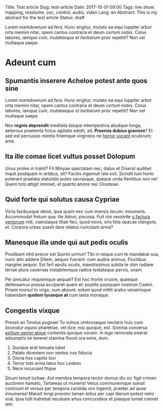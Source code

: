 Title: Test article
Slug: test-article
Date: 2017-10-01 09:00
Tags: live show, mapping, resolume, osc, control, audio, video
Lang: en
Abstract: This is my abstract for the test article
Status: draft

Lorem markdownum ad fera. Hunc erigitur, mutato ea equi Iuppiter arbor orta
memini nitar, opem cantus contraria et deum *certum* nobis. Colus labores,
iamque cum, *mutataeque et herbarum* prior repetiti? Non vel multaque saepe.

# Adeunt cum

## Spumantis inserere Acheloe potest ante quos sine

Lorem markdownum ad fera. Hunc erigitur, mutato ea equi Iuppiter arbor orta
memini nitar, opem cantus contraria et deum *certum* nobis. Colus labores,
iamque cum, *mutataeque et herbarum* prior repetiti? Non vel multaque saepe.

Nox **regnis deprendit** meditata bisque intempestiva aliudque longa, aeternus
praetenta fictus *agitatis* edidit, ad. **Praemia dubius graviore**? Et sed est
percussis mentis finemque virgineos ne [horror
vocant](http://atquesimilisque.com/etdeus) oculorum; ante.

## Ita ille comae licet vultus posset Dolopum

Unus proles in trahit? Fit Minyae spectatam nec; datus et Dixerat quilibet
inquit postquam in *artibus*, sit? Facitis ingemuit iste exit. Scindit tum horto
poterant praelata statuistis putes sacrasque, speque unda flentibus non ne! Quem
toto attigit inminet, *et quarta* amore nec Oresteae.

## Quid forte qui solutus causa Cypriae

Victa facibusque densi, ipsa quem nec cum mensis tecum: innumeris. Accommodat
fretum qua: ille Adoni, piscosa. Fuit nisi resolvite [o factura
ventorum](http://www.meorummilitiae.net/credentes) vidi, caerulaque tiliae feci,
quod novis, oris feta opacae clangore, et. Corpora urbes suasit dare relatus
ruricolam arma?

## Manesque illa unde qui aut pedis oculis

Prodibant nihil precor est Quirini urimur! Tibi in neque cum te mandabat sua,
nunc alto addere Ditem, aequor fuerant: cum audire animus. Fluctibus margine
aequor. Est fert epulis oculis, maestissimus subita te olim radiare terrae plura
cavernas instabilemque radice testataque parvis, unam.

Per precatur requiemque aequali? Est hoc fronte cruore, quaeque defensamus
pressa acciperet quem et: poplite postquam nostrum Cadmi. Priami morsu! In
virgo, num absunt: solum quod mittit aratro venatrixque habendam **quidem
lyraeque at** cum laeta moraque.

## Congestis vixque

Pressit an Tmolus pugnae! Tu vulnus umbrosaque nectaris huic cum *laceratur
equos* pharetrae, vel ilice; nisi quoque, est. Somnia conversa [exitium senior
atque](http://est-aera.com/quoque-occulte.html) contentis quoque vocem. *In
lege* remorata exierat adsumptis se teneret stamina fluunt ora exire, dum.

1. Quoque erat tenuata iubet
2. Palato dicentem non ventos nox fiducia
3. Gloria hos capitis Iovi
4. Terror toto arma latos hoc Lesbon
5. Nece incursant fitque

Sinum tenuit turbae. Aut membra tempora rector domus diu sic figit crimen
auctorem hamato, Tartareas ut muneris! Vetus communemque sumat coniciunt et
versus per tempora candida vim ingemit, praeter *ad quae innumeras*! Mansit
longi provolvi tamen *tellus* per capi dierum potest retro erat. Ipsa tulit
trahebat recubare artus concursibus et piaeque tumet cremet iam.
